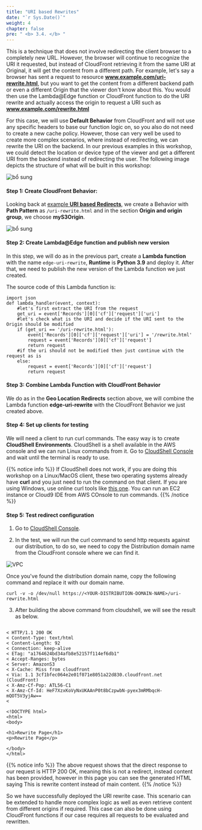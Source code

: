 ```yaml
---
title: "URI based Rewrites"
date: "`r Sys.Date()`"
weight: 4
chapter: false
pre: " <b> 3.4. </b> "
---
```


This is a technique that does not involve redirecting the client browser to a completely new URL. However, the browser will continue to recognize the URI it requested, but instead of CloudFront retrieving it from the same URI at Original, it will get the content from a different path. For example, let's say a browser has sent a request to resource **www.example.com/uri-rewrite.html**, but you want to get the content from a different backend path or even a different Origin that the viewer don't know about this. You would then use the Lambda@Edge function or CloudFront function to do the URI rewrite and actually access the origin to request a URI such as **www.example.com/rewrite.html**

For this case, we will use **Default Behavior** from CloudFront and will not use any specific headers to base our function logic on, so you also do not need to create a new cache policy. However, those can very well be used to create more complex scenarios, where instead of redirecting, we can rewrite the URI on the backend. In our previous examples in this workshop, we could detect the location or device type of the viewer and get a different URI from the backend instead of redirecting the user. The following image depicts the structure of what will be built in this workshop:

![bổ sung](/images/3.cache/3.4-urirew/3.4-chart.png)

#### Step 1: Create CloudFront Behavior:

Looking back at [example **URI based Redirects**](/vi/3-cache/3.1-urired), we create a Behavior with **Path Pattern** as `/uri-rewrite.html` and in the section **Origin and origin group**, we choose **myS3Origin**.

![bổ sung](/images/3.cache/3.4-urirew/3.4-1new.png)

#### Step 2: Create Lambda@Edge function and publish new version

In this step, we will do as in the previous part, create a **Lambda function** with the name `edge-uri-rewrite`, **Runtime** is **Python 3.9** and deploy it. After that, we need to publish the new version of the Lambda function we just created.

The source code of this Lambda function is:

```
import json
def lambda_handler(event, context):
    #let's first extract the URI from the request
    get_uri = event['Records'][0]['cf']['request']['uri']
    #let's check what is the URI and decide if the URI sent to the Origin should be modified
    if (get_uri == '/uri-rewrite.html'):
        event['Records'][0]['cf']['request']['uri'] = '/rewrite.html'
        request = event['Records'][0]['cf']['request']
        return request
    #if the uri should not be modified then just continue with the request as is
    else:
        request = event['Records'][0]['cf']['request']
        return request
```

#### Step 3: Combine Lambda Function with CloudFront Behavior

We do as in the **Geo Location Redirects** section above, we will combine the Lambda function **edge-uri-rewrite** with the CloudFront Behavior we just created above.

#### Step 4: Set up clients for testing

We will need a client to run curl commands. The easy way is to create **CloudShell Environments**. CloudShell is a shell available in the AWS console and we can run Linux commands from it. Go to [CloudShell Console](https://us-east-1.console.aws.amazon.com/cloudshell/home?region=us-east-1#) and wait until the terminal is ready to use.

{{% notice info %}}
If CloudShell does not work, if you are doing this workshop on a Linux/MacOS client, these two operating systems already have **curl** and you just need to run the command on that client. If you are using Windows, use online curl tools like [this one](https://reqbin.com/curl). You can run an EC2 instance or Cloud9 IDE from AWS COnsole to run commands.
{{% /notice %}}

#### Step 5: Test redirect configuration

1. Go to [CloudShell Console](https://us-east-1.console.aws.amazon.com/cloudshell/home?region=us-east-1#).

2. In the test, we will run the curl command to send http requests against our distribution, to do so, we need to copy the Distribution domain name from the CloudFront console where we can find it.

![VPC](/images/3.cache/3.1-urired/3.1-13new.png)

Once you've found the distribution domain name, copy the following command and replace it with our domain name.

```
curl -v -o /dev/null https://<YOUR-DISTRIBUTION-DOMAIN-NAME>/uri-rewrite.html
```

3. After building the above command from cloudshell, we will see the result as below.

```

< HTTP/1.1 200 OK
< Content-Type: text/html
< Content-Length: 92
< Connection: keep-alive
< ETag: "a1764624bd34afb8e52157f114ef6db1"
< Accept-Ranges: bytes
< Server: AmazonS3
< X-Cache: Miss from cloudfront
< Via: 1.1 3cf1bfec064e2e01f071e8051a22d830.cloudfront.net (CloudFront)
< X-Amz-Cf-Pop: ATL56-C1
< X-Amz-Cf-Id: HeF7XzxKoVyNxUKAAnP0t8bCzpwbN-pyex3mRMbqcH-mQOT5V3yjAw==
<

<!DOCTYPE html>
<html>
<body>

<h1>Rewrite Page</h1>
<p>Rewrite Page</p>

</body>
</html>
```

{{% notice info %}}
The above request shows that the direct response to our request is HTTP 200 OK, meaning this is not a redirect, instead content has been provided, however in this page you can see the generated HTML saying This is rewrite content instead of main content.
{{% /notice %}}

So we have successfully deployed the URI rewrite case. This scenario can be extended to handle more complex logic as well as even retrieve content from different origins if required. This case can also be done using CloudFront functions if our case requires all requests to be evaluated and rewritten.
